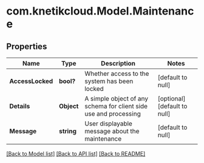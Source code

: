 # com.knetikcloud.Model.Maintenance
## Properties

Name | Type | Description | Notes
------------ | ------------- | ------------- | -------------
**AccessLocked** | **bool?** | Whether access to the system has been locked | [default to null]
**Details** | **Object** | A simple object of any schema for client side use and processing | [optional] [default to null]
**Message** | **string** | User displayable message about the maintenance | [default to null]

[[Back to Model list]](../README.md#documentation-for-models) [[Back to API list]](../README.md#documentation-for-api-endpoints) [[Back to README]](../README.md)

